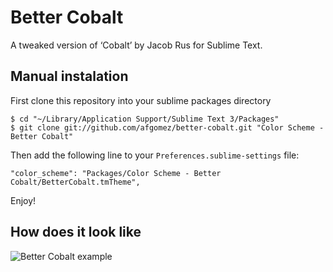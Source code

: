 # Better Cobalt

A tweaked version of ‘Cobalt’ by Jacob Rus for Sublime Text.

## Manual instalation

First clone this repository into your sublime packages directory

    $ cd "~/Library/Application Support/Sublime Text 3/Packages"
    $ git clone git://github.com/afgomez/better-cobalt.git "Color Scheme - Better Cobalt"

Then add the following line to your `Preferences.sublime-settings` file:

    "color_scheme": "Packages/Color Scheme - Better Cobalt/BetterCobalt.tmTheme",

Enjoy!

## How does it look like

![Better Cobalt example](http://s24.postimg.org/yhbzcspud/better_cobalt_example.png)

